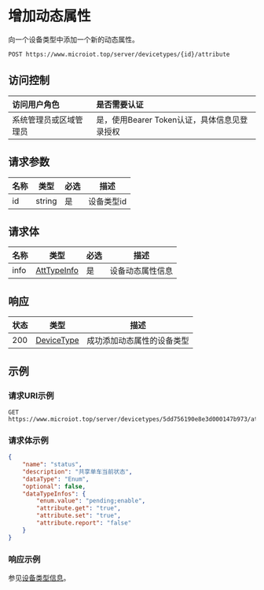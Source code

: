 # 增加动态属性

向一个设备类型中添加一个新的动态属性。

``` HTTP
POST https://www.microiot.top/server/devicetypes/{id}/attribute
```
## 访问控制

| 访问用户角色           | 是否需要认证                                 |
| :--------------------- | :------------------------------------------- |
| 系统管理员或区域管理员 | 是，使用Bearer Token认证，具体信息见登录授权 |

## 请求参数

| 名称 | 类型   | 必选 | 描述       |
| ---- | ------ | ---- | ---------- |
| id   | string | 是   | 设备类型id |

## 请求体

| 名称 | 类型                                                         | 必选 | 描述             |
| ---- | ------------------------------------------------------------ | ---- | ---------------- |
| info | [AttTypeInfo](http://localhost:8000/reference/datatype/typeinfo/#atttypeinfo) | 是   | 设备动态属性信息 |

## 响应

| 状态 | 类型                      | 描述                       |
| ---- | ------------------------- | -------------------------- |
| 200  | [DeviceType](#devicetype) | 成功添加动态属性的设备类型 |



## 示例

### 请求URI示例

``` HTTP
GET https://www.microiot.top/server/devicetypes/5dd756190e8e3d000147b973/attribute
```

### 请求体示例

``` JSON
{
    "name": "status",
    "description": "共享单车当前状态",
    "dataType": "Enum",
    "optional": false,
    "dataTypeInfos": {
        "enum.value": "pending;enable",
        "attribute.get": "true",
        "attribute.set": "true",
        "attribute.report": "false"
    }
}
```

### 响应示例

参见[设备类型信息](adddevicetype.md#_7)。
